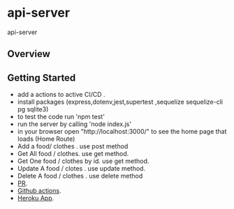 # api-server
api-server

## Overview
## Getting Started

- add a actions to active CI/CD .
- install packages (express,dotenv,jest,supertest ,sequelize sequelize-cli pg sqlite3)
- to test the code run 'npm test' 
- run the server by calling 'node index.js'
- in your browser open "http://localhost:3000/" to see the home page that loads (Home Route)
- Add a food/  clothes . use post  method
- Get All  food / clothes. use get method.
- Get One food / clothes by id. use get method.
- Update A food / clotes . use update method.
- Delete A food / clothes . use delete method
- [PR](https://github.com/ManalKhAlbahar/api-server/pull/1).
- [Github actions](https://github.com/ManalKhAlbahar/api-server/actions).
- [Heroku App](https://manal-api-server.herokuapp.com/).
